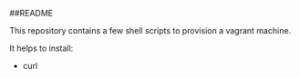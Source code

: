##README

This repository contains a few shell scripts to provision a vagrant machine. 

It helps to install:

* curl 